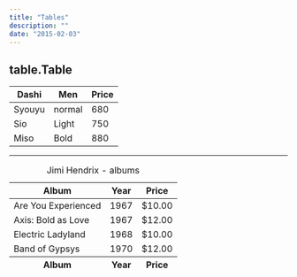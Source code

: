 ```yaml
---
title: "Tables"
description: ""
date: "2015-02-03"
---
```


<div class="Container">
  <h2>table.Table</h2>

  <table class="Table">
    <thead>
      <tr>
        <th>Dashi</th>
        <th>Men</th>
        <th>Price</th>
      </tr>
    </thead>
    <tbody>
      <tr>
        <td>Syouyu</td>
        <td>normal</td>
        <td>680</td>
      </tr>
      <tr>
        <td>Sio</td>
        <td>Light</td>
        <td>750</td>
      </tr>
      <tr>
        <td>Miso</td>
        <td>Bold</td>
        <td>880</td>
      </tr>
    </tbody>
  </table>


  <hr>

  <table class="tbl">
    <caption>Jimi Hendrix - albums</caption>
    <thead>
      <tr>
        <th>Album</th>
        <th>Year</th>
        <th>Price</th>
      </tr>
    </thead>
    <tfoot>
      <tr>
        <th>Album</th>
        <th>Year</th>
        <th>Price</th>
      </tr>
    </tfoot>
    <tbody>
      <tr>
        <td>Are You Experienced</td>
        <td>1967</td>
        <td>$10.00</td>
      </tr>
      <tr>
        <td>Axis: Bold as Love</td>
        <td>1967</td>
        <td>$12.00</td>
      </tr>
      <tr>
        <td>Electric Ladyland</td>
        <td>1968</td>
        <td>$10.00</td>
      </tr>
      <tr>
        <td>Band of Gypsys</td>
        <td>1970</td>
        <td>$12.00</td>
      </tr>
    </tbody>
  </table>

</div>
